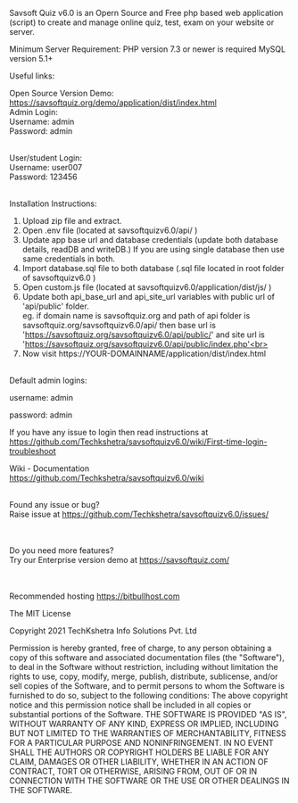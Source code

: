 Savsoft Quiz v6.0 is an Opern Source and Free php based web application (script) to create and manage online quiz, test, exam on your website or server.


Minimum Server Requirement:
PHP version 7.3 or newer is required
MySQL  version 5.1+



Useful links:

Open Source Version Demo: https://savsoftquiz.org/demo/application/dist/index.html <br>
Admin Login:<br>
Username: admin<br>
Password: admin<br><br>


User/student Login:<br>
Username:  user007<br>
Password:  123456<br><br>

 


Installation Instructions: <br>
1) Upload zip file and extract.<br>
2) Open .env file (located at savsoftquizv6.0/api/ ) <br>
3) Update app base url and database credentials (update both database details, readDB and writeDB.) If you are using single database then use same credentials in both.<br>
4) Import database.sql file to both database (.sql file located in root folder of savsoftquizv6.0 )<br>
5) Open custom.js file (located at savsoftquizv6.0/application/dist/js/ )<br>
6) Update both api_base_url and api_site_url variables with public url of 'api/public' folder.<br>
eg. if domain name is savsoftquiz.org and path of api folder is savsoftquiz.org/savsoftquizv6.0/api/ then base url is 'https://savsoftquiz.org/savsoftquizv6.0/api/public/' and site url is 'https://savsoftquiz.org/savsoftquizv6.0/api/public/index.php'<br>
7) Now visit https://YOUR-DOMAINNAME/application/dist/index.html<br><br>

Default admin logins:

username: admin

password:  admin

If you have any issue to login then read instructions at https://github.com/Techkshetra/savsoftquizv6.0/wiki/First-time-login-troubleshoot 


Wiki - Documentation<br>
https://github.com/Techkshetra/savsoftquizv6.0/wiki<br><br>

 

Found any issue or bug?<br>
Raise issue at https://github.com/Techkshetra/savsoftquizv6.0/issues/<br><br><br>



Do you need more features?<br>
Try our Enterprise version demo at https://savsoftquiz.com/ <br><br><br>



Recommended hosting https://bitbullhost.com

The MIT License

Copyright 2021 TechKshetra Info Solutions Pvt. Ltd

Permission is hereby granted, free of charge, to any person obtaining a copy of this software and associated documentation files (the "Software"), to deal in the Software without restriction, including without limitation the rights to use, copy, modify, merge, publish, distribute, sublicense, and/or sell copies of the Software, and to permit persons to whom the Software is furnished to do so, subject to the following conditions:
The above copyright notice and this permission notice shall be included in all copies or substantial portions of the Software.
THE SOFTWARE IS PROVIDED "AS IS", WITHOUT WARRANTY OF ANY KIND, EXPRESS OR IMPLIED, INCLUDING BUT NOT LIMITED TO THE WARRANTIES OF MERCHANTABILITY, FITNESS FOR A PARTICULAR PURPOSE AND NONINFRINGEMENT. IN NO EVENT SHALL THE AUTHORS OR COPYRIGHT HOLDERS BE LIABLE FOR ANY CLAIM, DAMAGES OR OTHER LIABILITY, WHETHER IN AN ACTION OF CONTRACT, TORT OR OTHERWISE, ARISING FROM, OUT OF OR IN CONNECTION WITH THE SOFTWARE OR THE USE OR OTHER DEALINGS IN THE SOFTWARE.

